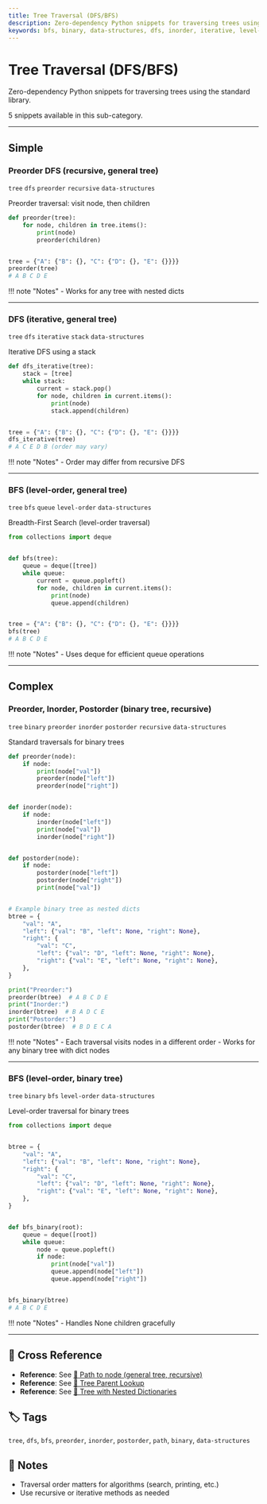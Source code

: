 ```yaml
---
title: Tree Traversal (DFS/BFS)
description: Zero-dependency Python snippets for traversing trees using the standard library.
keywords: bfs, binary, data-structures, dfs, inorder, iterative, level-order, postorder, preorder, queue, recursive, stack, tree
---
```


# Tree Traversal (DFS/BFS)

Zero-dependency Python snippets for traversing trees using the standard library.

5 snippets available in this sub-category.

---

## Simple

###  Preorder DFS (recursive, general tree)

`tree` `dfs` `preorder` `recursive` `data-structures`

Preorder traversal: visit node, then children

```python
def preorder(tree):
    for node, children in tree.items():
        print(node)
        preorder(children)


tree = {"A": {"B": {}, "C": {"D": {}, "E": {}}}}
preorder(tree)
# A B C D E
```

!!! note "Notes"
    - Works for any tree with nested dicts

<hr class="snippet-divider">

### DFS (iterative, general tree)

`tree` `dfs` `iterative` `stack` `data-structures`

Iterative DFS using a stack

```python
def dfs_iterative(tree):
    stack = [tree]
    while stack:
        current = stack.pop()
        for node, children in current.items():
            print(node)
            stack.append(children)


tree = {"A": {"B": {}, "C": {"D": {}, "E": {}}}}
dfs_iterative(tree)
# A C E D B (order may vary)
```

!!! note "Notes"
    - Order may differ from recursive DFS

<hr class="snippet-divider">

### BFS (level-order, general tree)

`tree` `bfs` `queue` `level-order` `data-structures`

Breadth-First Search (level-order traversal)

```python
from collections import deque


def bfs(tree):
    queue = deque([tree])
    while queue:
        current = queue.popleft()
        for node, children in current.items():
            print(node)
            queue.append(children)


tree = {"A": {"B": {}, "C": {"D": {}, "E": {}}}}
bfs(tree)
# A B C D E
```

!!! note "Notes"
    - Uses deque for efficient queue operations

<hr class="snippet-divider">

## Complex

###  Preorder, Inorder, Postorder (binary tree, recursive)

`tree` `binary` `preorder` `inorder` `postorder` `recursive` `data-structures`

Standard traversals for binary trees

```python
def preorder(node):
    if node:
        print(node["val"])
        preorder(node["left"])
        preorder(node["right"])


def inorder(node):
    if node:
        inorder(node["left"])
        print(node["val"])
        inorder(node["right"])


def postorder(node):
    if node:
        postorder(node["left"])
        postorder(node["right"])
        print(node["val"])


# Example binary tree as nested dicts
btree = {
    "val": "A",
    "left": {"val": "B", "left": None, "right": None},
    "right": {
        "val": "C",
        "left": {"val": "D", "left": None, "right": None},
        "right": {"val": "E", "left": None, "right": None},
    },
}

print("Preorder:")
preorder(btree)  # A B C D E
print("Inorder:")
inorder(btree)  # B A D C E
print("Postorder:")
postorder(btree)  # B D E C A
```

!!! note "Notes"
    - Each traversal visits nodes in a different order
    - Works for any binary tree with dict nodes

<hr class="snippet-divider">

### BFS (level-order, binary tree)

`tree` `binary` `bfs` `level-order` `data-structures`

Level-order traversal for binary trees

```python
from collections import deque


btree = {
    "val": "A",
    "left": {"val": "B", "left": None, "right": None},
    "right": {
        "val": "C",
        "left": {"val": "D", "left": None, "right": None},
        "right": {"val": "E", "left": None, "right": None},
    },
}


def bfs_binary(root):
    queue = deque([root])
    while queue:
        node = queue.popleft()
        if node:
            print(node["val"])
            queue.append(node["left"])
            queue.append(node["right"])


bfs_binary(btree)
# A B C D E
```

!!! note "Notes"
    - Handles None children gracefully

<hr class="snippet-divider">

## 🔗 Cross Reference

- **Reference**: See [📂 Path to node (general tree, recursive)](tree_path_to_node.md)
- **Reference**: See [📂 Tree Parent Lookup](tree_parent_lookup.md)
- **Reference**: See [📂 Tree with Nested Dictionaries](tree_dict.md)

## 🏷️ Tags

`tree`, `dfs`, `bfs`, `preorder`, `inorder`, `postorder`, `path`, `binary`, `data-structures`

## 📝 Notes
- Traversal order matters for algorithms (search, printing, etc.)
- Use recursive or iterative methods as needed

